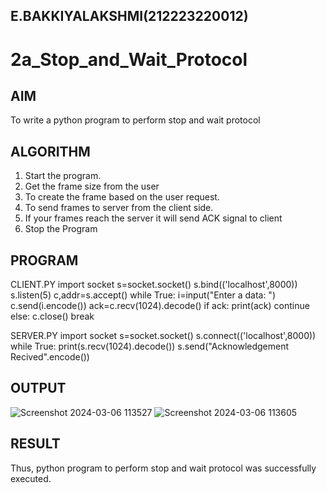 ## E.BAKKIYALAKSHMI(212223220012)

# 2a_Stop_and_Wait_Protocol
## AIM 
To write a python program to perform stop and wait protocol
## ALGORITHM
1. Start the program.
2. Get the frame size from the user
3. To create the frame based on the user request.
4. To send frames to server from the client side.
5. If your frames reach the server it will send ACK signal to client
6. Stop the Program
## PROGRAM
CLIENT.PY
import socket
s=socket.socket()
s.bind(('localhost',8000))
s.listen(5)
c,addr=s.accept()
while True:
 i=input("Enter a data: ")
 c.send(i.encode())
 ack=c.recv(1024).decode()
 if ack:
 print(ack)
 continue
 else:
 c.close()
 break

 SERVER.PY
 import socket
s=socket.socket()
s.connect(('localhost',8000))
while True:
 print(s.recv(1024).decode())
 s.send("Acknowledgement Recived".encode())

## OUTPUT
![Screenshot 2024-03-06 113527](https://github.com/Bakkiyalakshmiethiraj/2a_Stop_and_Wait_Protocol/assets/144870983/bc45e7ea-cd67-423b-8631-5211f7f8994b)
![Screenshot 2024-03-06 113605](https://github.com/Bakkiyalakshmiethiraj/2a_Stop_and_Wait_Protocol/assets/144870983/5900e0bc-69b6-4f77-9499-e2111a5135e4)

## RESULT
Thus, python program to perform stop and wait protocol was successfully executed.
